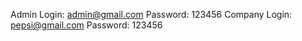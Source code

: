 Admin 
  Login: admin@gmail.com
  Password: 123456
Company 
  Login:  pepsi@gmail.com
  Password: 123456
